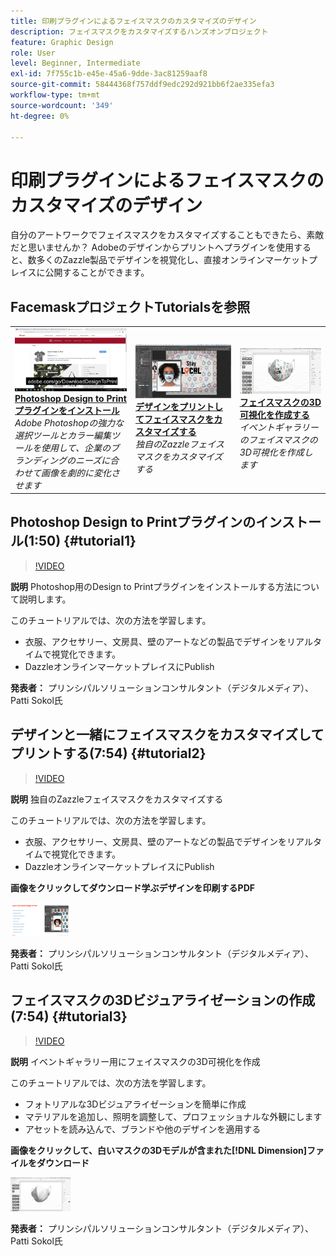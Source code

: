 ```yaml
---
title: 印刷プラグインによるフェイスマスクのカスタマイズのデザイン
description: フェイスマスクをカスタマイズするハンズオンプロジェクト
feature: Graphic Design
role: User
level: Beginner, Intermediate
exl-id: 7f755c1b-e45e-45a6-9dde-3ac81259aaf8
source-git-commit: 58444368f757ddf9edc292d921bb6f2ae335efa3
workflow-type: tm+mt
source-wordcount: '349'
ht-degree: 0%

---
```


# 印刷プラグインによるフェイスマスクのカスタマイズのデザイン

自分のアートワークでフェイスマスクをカスタマイズすることもできたら、素敵だと思いませんか？ Adobeのデザインからプリントへプラグインを使用すると、数多くのZazzle製品でデザインを視覚化し、直接オンラインマーケットプレイスに公開することができます。

## FacemaskプロジェクトTutorialsを参照

<table style="table-layout:fixed">
<tr>
 <td>
   <a href="handsonproject.md#tutorial1">
      <img alt="Photoshop Design to Printプラグインのインストール" src="../assets/d2p_install_sokol_thumbnail.jpg" />
   </a>
    <div>
   <a href="handsonproject.md#tutorial1"><strong>Photoshop Design to Printプラグインをインストール</strong></a>
    </div>
    <em>Adobe Photoshopの強力な選択ツールとカラー編集ツールを使用して、企業のブランディングのニーズに合わせて画像を劇的に変化させます</em>
    <br>
  </td>
  <td>
    <a href="handsonproject.md#tutorial2">
        <img alt="デザインをプリントしたフェイスマスクのカスタマイズ" src="../assets/d2p_faceMask_sokol_thumbnail.jpg" />
    </a>
    <div>
    <a href="handsonproject.md#tutorial2"><strong>デザインをプリントしてフェイスマスクをカスタマイズする</strong></a>
    </div>
    <em>独自のZazzleフェイスマスクをカスタマイズする</em>
    <br>
  </td>
  <td>
    <a href="handsonproject.md#tutorial3">
      <img alt="フェイスマスクの3Dビジュアライゼーションの作成" src="../assets/DN_faceMaskShare_sokol_thumbnail.jpg" />
   </a>
    <div>
   <a href="handsonproject.md#tutorial3"><strong>フェイスマスクの3D可視化を作成する</strong></a>
    </div>
    <em>イベントギャラリーのフェイスマスクの3D可視化を作成します</em>
    <br>
  </td>
</tr>
</table>

## Photoshop Design to Printプラグインのインストール(1:50) {#tutorial1}

>[!VIDEO](https://video.tv.adobe.com/v/327096?hidetitle=true)

**説明**
Photoshop用のDesign to Printプラグインをインストールする方法について説明します。

このチュートリアルでは、次の方法を学習します。
* 衣服、アクセサリー、文房具、壁のアートなどの製品でデザインをリアルタイムで視覚化できます。
* DazzleオンラインマーケットプレイスにPublish

**発表者：**
プリンシパルソリューションコンサルタント（デジタルメディア）、Patti Sokol氏

## デザインと一緒にフェイスマスクをカスタマイズしてプリントする(7:54) {#tutorial2}

>[!VIDEO](https://video.tv.adobe.com/v/327097?hidetitle=true)

**説明**
独自のZazzleフェイスマスクをカスタマイズする

このチュートリアルでは、次の方法を学習します。
* 衣服、アクセサリー、文房具、壁のアートなどの製品でデザインをリアルタイムで視覚化できます。
* DazzleオンラインマーケットプレイスにPublish

**画像をクリックしてダウンロード学ぶデザインを印刷するPDF**

[![印刷するデザインを学ぶ](../assets/LearnDesigntoPrint_96.png)](../assets/LearnDesigntoPrint.pdf)

**発表者：**
プリンシパルソリューションコンサルタント（デジタルメディア）、Patti Sokol氏

## フェイスマスクの3Dビジュアライゼーションの作成(7:54) {#tutorial3}

>[!VIDEO](https://video.tv.adobe.com/v/327098?hidetitle=true)

**説明**
イベントギャラリー用にフェイスマスクの3D可視化を作成

このチュートリアルでは、次の方法を学習します。
* フォトリアルな3Dビジュアライゼーションを簡単に作成
* マテリアルを追加し、照明を調整して、プロフェッショナルな外観にします
* アセットを読み込んで、ブランドや他のデザインを適用する

**画像をクリックして、白いマスクの3Dモデルが含まれた[!DNL Dimension]ファイルをダウンロード**

[![比較画像](../assets/whitemask_96.png)](https://stock.adobe.com/search/3d-assets?load_type=search&amp;native_visual_search=&amp;similar_content_id=&amp;is_recent_search=&amp;search_type=usertyped&amp;k=face+mask&amp;asset_id=324075591)

**発表者：**
プリンシパルソリューションコンサルタント（デジタルメディア）、Patti Sokol氏
